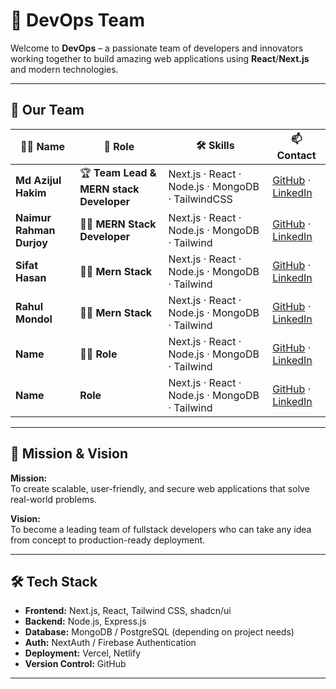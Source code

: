 # 🚀 DevOps Team

Welcome to **DevOps** – a passionate team of developers and innovators working together to build amazing web applications using **React**/**Next.js** and modern technologies.

---

## 👥 Our Team

| 🧑‍💻 **Name**       | 🎯 **Role**                            | 🛠 **Skills**                                   | 📫 **Contact**                                                                   |
| ----------------- | -------------------------------------- | ---------------------------------------------- | -------------------------------------------------------------------------------- |
| **Md Azijul Hakim**  | 🏆 **Team Lead & MERN stack Developer** | Next.js · React · Node.js · MongoDB · TailwindCSS | [GitHub](https://github.com/azijulhakimbd) · [LinkedIn](https://linkedin.com/in/azijulhakimbd) |
| **Naimur Rahman Durjoy**    | 👨‍💻 **MERN Stack Developer**                  | Next.js · React · Node.js · MongoDB · Tailwind  |  [GitHub](https://github.com/rahmandurjoy04) · [LinkedIn](https://linkedin.com/in/durjoy4004/)   |
| **Sifat Hasan**    | 👨‍💻 **Mern Stack**                  | Next.js · React · Node.js · MongoDB · Tailwind  |  [GitHub](https://github.com/sifathasan2430) · [LinkedIn](https://www.linkedin.com/in/sifathasan1/)   |
| **Rahul Mondol**    | 👨‍💻 **Mern Stack**                  | Next.js · React · Node.js · MongoDB · Tailwind  |  [GitHub](https://github.com/rahulwde) · [LinkedIn](https://www.linkedin.com/in/rahul-mondol/)   |
| **Name**    | 👨‍💻 **Role**                  | Next.js · React · Node.js · MongoDB · Tailwind  |  [GitHub](https://github.com/) · [LinkedIn](https://linkedin.com/in/)   |
| **Name**    |  **Role**                  | Next.js · React · Node.js · MongoDB · Tailwind  |  [GitHub](https://github.com/) · [LinkedIn](https://linkedin.com/in/)   |

---

## 🎯 Mission & Vision

**Mission:**  
To create scalable, user-friendly, and secure web applications that solve real-world problems.

**Vision:**  
To become a leading team of fullstack developers who can take any idea from concept to production-ready deployment.

---

## 🛠️ Tech Stack

- **Frontend:** Next.js, React, Tailwind CSS, shadcn/ui
- **Backend:** Node.js, Express.js
- **Database:** MongoDB / PostgreSQL (depending on project needs)
- **Auth:** NextAuth / Firebase Authentication
- **Deployment:** Vercel, Netlify
- **Version Control:** GitHub

---

